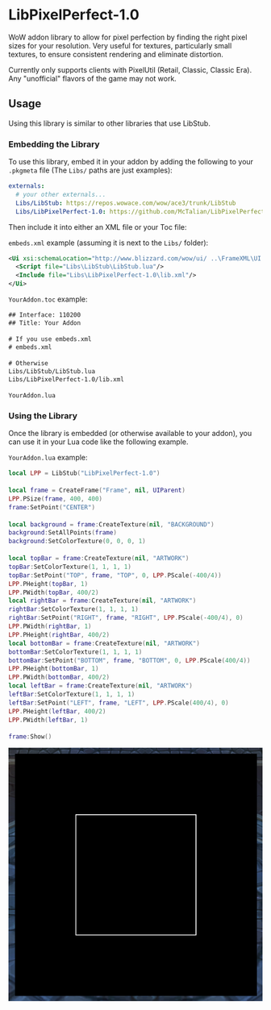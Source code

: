 # LibPixelPerfect-1.0

WoW addon library to allow for pixel perfection by finding the right pixel sizes for your resolution. Very useful for textures, particularly small textures, to ensure consistent rendering and eliminate distortion.

Currently only supports clients with PixelUtil (Retail, Classic, Classic Era). Any "unofficial" flavors of the game may not work.

## Usage

Using this library is similar to other libraries that use LibStub.

### Embedding the Library

To use this library, embed it in your addon by adding the following to your `.pkgmeta` file (The `Libs/` paths are just examples):

```yml
externals:
  # your other externals...
  Libs/LibStub: https://repos.wowace.com/wow/ace3/trunk/LibStub
  Libs/LibPixelPerfect-1.0: https://github.com/McTalian/LibPixelPerfect-1.0/LibPixelPerfect-1.0

```

Then include it into either an XML file or your Toc file:

`embeds.xml` example (assuming it is next to the `Libs/` folder):
```xml
<Ui xsi:schemaLocation="http://www.blizzard.com/wow/ui/ ..\FrameXML\UI.xsd">
  <Script file="Libs\LibStub\LibStub.lua"/>
  <Include file="Libs\LibPixelPerfect-1.0\lib.xml"/>
</Ui>

```

`YourAddon.toc` example:
```
## Interface: 110200
## Title: Your Addon

# If you use embeds.xml
# embeds.xml

# Otherwise
Libs/LibStub/LibStub.lua
Libs/LibPixelPerfect-1.0/lib.xml

YourAddon.lua

```

### Using the Library

Once the library is embedded (or otherwise available to your addon), you can use it in your Lua code like the following example.

`YourAddon.lua` example:
```lua
local LPP = LibStub("LibPixelPerfect-1.0")

local frame = CreateFrame("Frame", nil, UIParent)
LPP.PSize(frame, 400, 400)
frame:SetPoint("CENTER")

local background = frame:CreateTexture(nil, "BACKGROUND")
background:SetAllPoints(frame)
background:SetColorTexture(0, 0, 0, 1)

local topBar = frame:CreateTexture(nil, "ARTWORK")
topBar:SetColorTexture(1, 1, 1, 1)
topBar:SetPoint("TOP", frame, "TOP", 0, LPP.PScale(-400/4))
LPP.PHeight(topBar, 1)
LPP.PWidth(topBar, 400/2)
local rightBar = frame:CreateTexture(nil, "ARTWORK")
rightBar:SetColorTexture(1, 1, 1, 1)
rightBar:SetPoint("RIGHT", frame, "RIGHT", LPP.PScale(-400/4), 0)
LPP.PWidth(rightBar, 1)
LPP.PHeight(rightBar, 400/2)
local bottomBar = frame:CreateTexture(nil, "ARTWORK")
bottomBar:SetColorTexture(1, 1, 1, 1)
bottomBar:SetPoint("BOTTOM", frame, "BOTTOM", 0, LPP.PScale(400/4))
LPP.PHeight(bottomBar, 1)
LPP.PWidth(bottomBar, 400/2)
local leftBar = frame:CreateTexture(nil, "ARTWORK")
leftBar:SetColorTexture(1, 1, 1, 1)
leftBar:SetPoint("LEFT", frame, "LEFT", LPP.PScale(400/4), 0)
LPP.PHeight(leftBar, 400/2)
LPP.PWidth(leftBar, 1)

frame:Show()

```

![Example frame](ExampleLPP.png)
